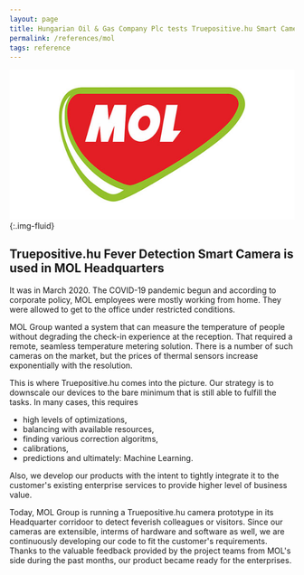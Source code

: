 ```yaml
---
layout: page
title: Hungarian Oil & Gas Company Plc tests Truepositive.hu Smart Camera to detect colleagues having higher than normal temperature
permalink: /references/mol
tags: reference
---
```

![MOL Group](/assets/images/in-content/mol-logo.jpg){:.img-fluid}

## Truepositive.hu Fever Detection Smart Camera is used in MOL Headquarters

It was in March 2020. The COVID-19 pandemic begun and according to corporate policy, MOL employees were mostly working from home. They were allowed to get to the office under restricted conditions.

MOL Group wanted a system that can measure the temperature of people without degrading the check-in experience at the reception. That required a remote, seamless temperature metering solution. There is a number of such cameras on the market, but the prices of thermal sensors increase exponentially with the resolution. 

This is where Truepositive.hu comes into the picture. Our strategy is to downscale our devices to the bare minimum that is still able to fulfill the tasks. In many cases, this requires
* high levels of optimizations,
* balancing with available resources, 
* finding various correction algoritms, 
* calibrations, 
* predictions and ultimately: Machine Learning.

Also, we develop our products with the intent to tightly integrate it to the customer's existing enterprise services to provide higher level of business value.

Today, MOL Group is running a Truepositive.hu camera prototype in its Headquarter corridoor to detect feverish colleagues or visitors. Since our cameras are extensible, interms of hardware and software as well, we are continuously developing our code to fit the customer's requirements. Thanks to the valuable feedback provided by the project teams from MOL's side during the past months, our product became ready for the enterprises.